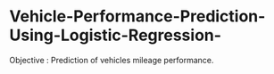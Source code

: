 # Vehicle-Performance-Prediction-Using-Logistic-Regression-
Objective : Prediction of vehicles mileage performance.
